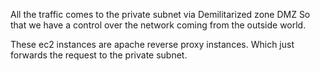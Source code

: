 All the traffic comes to the private subnet via Demilitarized zone DMZ So that we have a control over the network coming from the outside world.

These ec2 instances are apache reverse proxy instances. Which just forwards the request to the private subnet.

